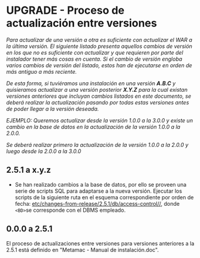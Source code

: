 # UPGRADE - Proceso de actualización entre versiones

*Para actualizar de una versión a otra es suficiente con actualizar el WAR a la última versión. 
El siguiente listado presenta aquellos cambios de versión en los que no es suficiente con actualizar 
y que requieren por parte del instalador tener más cosas en cuenta. Si el cambio de versión engloba 
varios cambios de versión del listado, estos han de ejecutarse en orden de más antiguo a más reciente.*

*De esta forma, si tuviéramos una instalación en una versión **A.B.C** y quisieramos actualizar a una 
versión posterior **X.Y.Z** para la cual existan versiones anteriores que incluyan cambios listados 
en este documento, se deberá realizar la actualización pasando por todas estas versiones antes de 
poder llegar a la versión deseada.*

*EJEMPLO: Queremos actualizar desde la versión 1.0.0 a la 3.0.0 y existe un cambio en la base de 
datos en la actualización de la versión 1.0.0 a la 2.0.0.*

*Se deberá realizar primero la actualización de la versión 1.0.0 a la 2.0.0 y luego desde la 2.0.0 a la 3.0.0*

## 2.5.1 a x.y.z

- Se han realizado cambios a la base de datos, por ello se proveen una serie de scripts SQL para adaptarse a la nueva versión. 
  Ejecutar los scripts de la siguiente ruta en el esquema correspondiente por orden de fecha: 
  [etc/changes-from-release/2.5.1/db/access-control/<BD>/](etc/changes-from-release/2.5.1/db/access-control/<BD>), donde `<BD>`se corresponde 
  con el DBMS empleado.
  
## 0.0.0 a 2.5.1

El proceso de actualizaciones entre versiones para versiones anteriores a la 2.5.1 está definido en 
"Metamac - Manual de instalación.doc".
